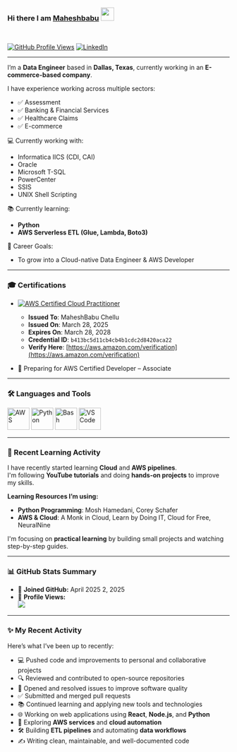 ### Hi there I am [Maheshbabu](https://github.com/maheshbabu) <img src="https://raw.githubusercontent.com/MartinHeinz/MartinHeinz/master/wave.gif" width="30px">  
<br/>

[![GitHub Profile Views](https://komarev.com/ghpvc/?username=maheshbabu&label=PROFILE+VIEWS&style=for-the-badge&color=blueviolet)](https://github.com/maheshbabu)
[![LinkedIn](https://img.shields.io/badge/linkedin-%230077B5.svg?style=for-the-badge&logo=linkedin&logoColor=white)](https://www.linkedin.com/in/mahesh-babu-b499b5187/)

---

I’m a **Data Engineer** based in **Dallas, Texas**, currently working in an **E-commerce-based company**.

I have experience working across multiple sectors:
- ✅ Assessment
- ✅ Banking & Financial Services
- ✅ Healthcare Claims
- ✅ E-commerce

💻 Currently working with:
- Informatica IICS (CDI, CAI)
- Oracle
- Microsoft T-SQL
- PowerCenter
- SSIS
- UNIX Shell Scripting

📚 Currently learning:
- **Python**
- **AWS Serverless ETL (Glue, Lambda, Boto3)**

🎯 Career Goals:
- To grow into a Cloud-native Data Engineer & AWS Developer

---

### 🎓 Certifications

- [![AWS Certified Cloud Practitioner](https://img.shields.io/badge/AWS_Cloud_Practitioner-Certified-yellow?logo=amazon-aws)](https://aws.amazon.com/verification)  
  - **Issued To**: MaheshBabu Chellu  
  - **Issued On**: March 28, 2025  
  - **Expires On**: March 28, 2028  
  - **Credential ID**: `b413bc5d11cb4cb4b1cdc2d8420aca22`  
  - **Verify Here**: [https://aws.amazon.com/verification](https://aws.amazon.com/verification)

- 🧠 Preparing for AWS Certified Developer – Associate

---

### 🛠️ Languages and Tools
<p>
  <img src="https://cdn.worldvectorlogo.com/logos/aws-2.svg" alt="AWS" width="50" height="50"/>
  <img src="https://cdn.worldvectorlogo.com/logos/python-5.svg" alt="Python" width="50" height="50"/>
  <img src="https://cdn.worldvectorlogo.com/logos/bash-1.svg" alt="Bash" width="50" height="50"/>
  <img src="https://cdn.worldvectorlogo.com/logos/visual-studio-code-1.svg" alt="VS Code" width="50" height="50"/>
</p>

---

### 📘 Recent Learning Activity

I have recently started learning **Cloud** and **AWS pipelines**.  
I'm following **YouTube tutorials** and doing **hands-on projects** to improve my skills.

**Learning Resources I’m using:**
- **Python Programming**: Mosh Hamedani, Corey Schafer  
- **AWS & Cloud**: A Monk in Cloud, Learn by Doing IT, Cloud for Free, NeuralNine

I'm focusing on **practical learning** by building small projects and watching step-by-step guides.

---

### 📊 GitHub Stats Summary

- 👤 **Joined GitHub:** April 2025 2, 2025
- 👀 **Profile Views:**  
  ![](https://komarev.com/ghpvc/?username=your-username&label=Profile%20views&color=0e75b6&style=flat)



---

### ✨ My Recent Activity
<!--START_SECTION:activity-->Here’s what I’ve been up to recently:
- 💻 Pushed code and improvements to personal and collaborative projects  
- 🔍 Reviewed and contributed to open-source repositories  
- 🐛 Opened and resolved issues to improve software quality  
- ✅ Submitted and merged pull requests  
- 📚 Continued learning and applying new tools and technologies  
- 🌐 Working on web applications using **React**, **Node.js**, and **Python**  
- 🚀 Exploring **AWS services** and **cloud automation**  
- 🛠️ Building **ETL pipelines** and automating **data workflows**  
- ✍️ Writing clean, maintainable, and well-documented code   <!--END_SECTION:activity-->
